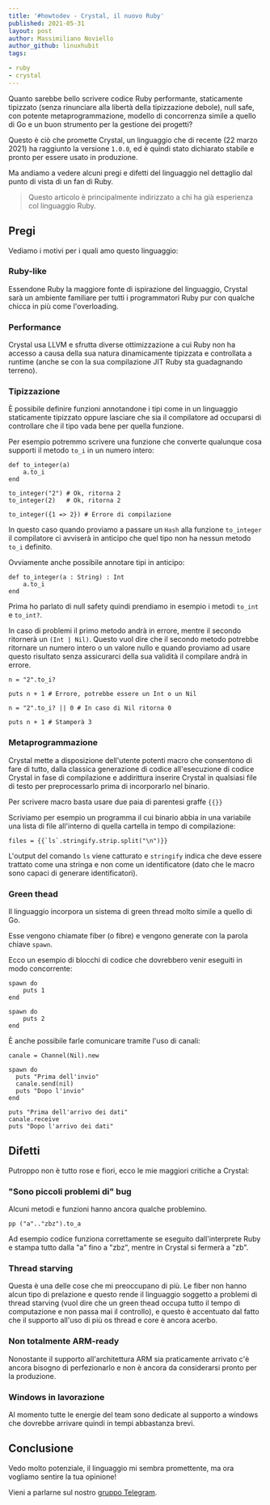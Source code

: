 ```yaml
---
title: '#howtodev - Crystal, il nuovo Ruby'
published: 2021-05-31
layout: post
author: Massimiliano Noviello
author_github: linuxhubit
tags:

- ruby
- crystal
---
```

Quanto sarebbe bello scrivere codice Ruby performante, staticamente tipizzato (senza rinunciare alla libertà della tipizzazione debole), null safe, con potente metaprogrammazione, modello di concorrenza simile a quello di Go e un buon strumento per la gestione dei progetti?

Questo è ciò che promette Crystal, un linguaggio che di recente (22 marzo 2021) ha raggiunto la versione `1.0.0`, ed è quindi stato dichiarato stabile e pronto per essere usato in produzione.

Ma andiamo a vedere alcuni pregi e difetti del linguaggio nel dettaglio dal punto di vista di un fan di Ruby.

> Questo articolo è principalmente indirizzato a chi ha già esperienza col linguaggio Ruby.

## Pregi
Vediamo i motivi per i quali amo questo linguaggio:

### Ruby-like
Essendone Ruby la maggiore fonte di ispirazione del linguaggio, Crystal sarà un ambiente familiare per tutti i programmatori Ruby pur con qualche chicca in più come l'overloading.

### Performance
Crystal usa LLVM e sfrutta diverse ottimizzazione a cui Ruby non ha accesso a causa della sua natura dinamicamente tipizzata e controllata a runtime (anche se con la sua compilazione JIT Ruby sta guadagnando terreno).

### Tipizzazione
È possibile definire funzioni annotandone i tipi come in un linguaggio staticamente tipizzato oppure lasciare che sia il compilatore ad occuparsi di controllare che il tipo vada bene per quella funzione.

Per esempio potremmo scrivere una funzione che converte qualunque cosa supporti il metodo `to_i` in un numero intero:

```crystal
def to_integer(a)
    a.to_i
end

to_integer("2") # Ok, ritorna 2
to_integer(2)   # Ok, ritorna 2

to_integer({1 => 2}) # Errore di compilazione
```

In questo caso quando proviamo a passare un `Hash` alla funzione `to_integer` il compilatore ci avviserà in anticipo che quel tipo non ha nessun metodo `to_i` definito.

Ovviamente anche possibile annotare tipi in anticipo:

```crystal
def to_integer(a : String) : Int
    a.to_i
end
```

Prima ho parlato di null safety quindi prendiamo in esempio i metodi `to_int` e `to_int?`.

In caso di problemi il primo metodo andrà in errore, mentre il secondo ritornerà un `(Int | Nil)`. Questo vuol dire che il secondo metodo potrebbe ritornare un numero intero o un valore nullo e quando proviamo ad usare questo risultato senza assicurarci della sua validità il compilare andrà in errore.

```crystal
n = "2".to_i?

puts n + 1 # Errore, potrebbe essere un Int o un Nil
```

```crystal
n = "2".to_i? || 0 # In caso di Nil ritorna 0

puts n + 1 # Stamperà 3
```

### Metaprogrammazione
Crystal mette a disposizione dell'utente potenti macro che consentono di fare di tutto, dalla classica generazione di codice all'esecuzione di codice Crystal in fase di compilazione e addirittura inserire Crystal in qualsiasi file di testo per preprocessarlo prima di incorporarlo nel binario.

Per scrivere macro basta usare due paia di parentesi graffe `{{}}`

Scriviamo per esempio un programma il cui binario abbia in una variabile una lista di file all'interno di quella cartella in tempo di compilazione:

<div class="highlight">
<code>files = &#123;&#123;`ls`.stringify.strip.split("\n")&#125;&#125;</code>
</div>


L'output del comando `ls` viene catturato e `stringify` indica che deve essere trattato come una stringa e non come un identificatore (dato che le macro sono capaci di generare identificatori).

### Green thead
Il linguaggio incorpora un sistema di green thread molto simile a quello di Go.

Esse vengono chiamate fiber (o fibre) e vengono generate con la parola chiave `spawn`.

Ecco un esempio di blocchi di codice che dovrebbero venir eseguiti in modo concorrente:

```crystal
spawn do
    puts 1
end

spawn do
    puts 2
end
```

È anche possibile farle comunicare tramite l'uso di canali:

```crystal
canale = Channel(Nil).new

spawn do
  puts "Prima dell'invio"
  canale.send(nil)
  puts "Dopo l'invio"
end

puts "Prima dell'arrivo dei dati"
canale.receive
puts "Dopo l'arrivo dei dati"
```

## Difetti
Putroppo non è tutto rose e fiori, ecco le mie maggiori critiche a Crystal:

### "Sono piccoli problemi di" bug
Alcuni metodi e funzioni hanno ancora qualche problemino.

```crystal
pp ("a".."zbz").to_a
```

Ad esempio codice funziona correttamente se eseguito dall'interprete Ruby e stampa tutto dalla "a" fino a "zbz", mentre in Crystal si fermerà a "zb".

### Thread starving
Questa è una delle cose che mi preoccupano di più. Le fiber non hanno alcun tipo di prelazione e questo rende il linguaggio soggetto a problemi di thread starving (vuol dire che un green thead occupa tutto il tempo di computazione e non passa mai il controllo), e questo è accentuato dal fatto che il supporto all'uso di più os thread e core è ancora acerbo.

### Non totalmente ARM-ready
Nonostante il supporto all'architettura ARM sia praticamente arrivato c'è ancora bisogno di perfezionarlo e non è ancora da considerarsi pronto per la produzione.

### Windows in lavorazione
Al momento tutte le energie del team sono dedicate al supporto a windows che dovrebbe arrivare quindi in tempi abbastanza brevi.

## Conclusione
Vedo molto potenziale, il linguaggio mi sembra promettente, ma ora vogliamo sentire la tua opinione!

Vieni a parlarne sul nostro [gruppo Telegram](https://t.me/linuxpeople).
